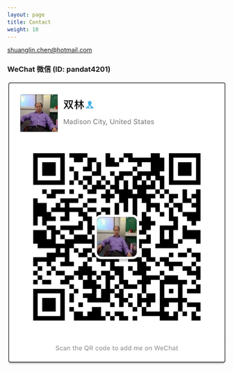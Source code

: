 ```yaml
---
layout: page
title: Contact
weight: 10
---
```


[shuanglin.chen@hotmail.com](mailto:shuanglin.chen@hotmail.com)

### WeChat 微信 (ID: pandat4201)

<img class="img-plain" alt="WeChat QR Code" src="/assets/image/wechat.JPG"/>
